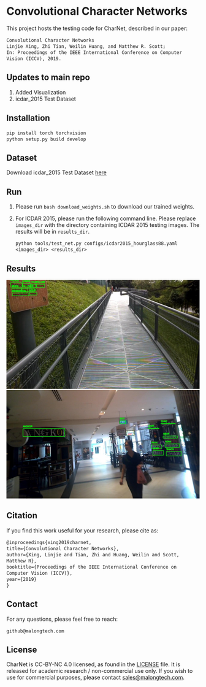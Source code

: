 # Convolutional Character Networks

This project hosts the testing code for CharNet, described in our paper:

    Convolutional Character Networks
    Linjie Xing, Zhi Tian, Weilin Huang, and Matthew R. Scott;
    In: Proceedings of the IEEE International Conference on Computer Vision (ICCV), 2019.

   
## Updates to main repo
1. Added Visualization
2. icdar_2015 Test Dataset
   
## Installation

```
pip install torch torchvision
python setup.py build develop
```


## Dataset
Download icdar_2015 Test Dataset [here](https://drive.google.com/file/d/1mPRmedDdC9UPlNQAEohMCMWlnTRoiqfC/view?usp=share_link)


## Run
1. Please run `bash download_weights.sh` to download our trained weights. 
2. For ICDAR 2015, please run the following command line. Please replace `images_dir` with the directory containing ICDAR 2015 testing images. The results will be in `results_dir`.

    ```
    python tools/test_net.py configs/icdar2015_hourglass88.yaml <images_dir> <results_dir>
    ```

## Results
![](https://github.com/hamzakhalil798/research-charnet/blob/master/images/result_1.jpg)
![](https://github.com/hamzakhalil798/research-charnet/blob/master/images/result_2.jpg)


## Citation

If you find this work useful for your research, please cite as:

    @inproceedings{xing2019charnet,
    title={Convolutional Character Networks},
    author={Xing, Linjie and Tian, Zhi and Huang, Weilin and Scott, Matthew R},
    booktitle={Proceedings of the IEEE International Conference on Computer Vision (ICCV)},
    year={2019}
    }
    
## Contact

For any questions, please feel free to reach: 
```
github@malongtech.com
```


## License

CharNet is CC-BY-NC 4.0 licensed, as found in the [LICENSE](LICENSE) file. It is released for academic research / non-commercial use only. If you wish to use for commercial purposes, please contact sales@malongtech.com.
